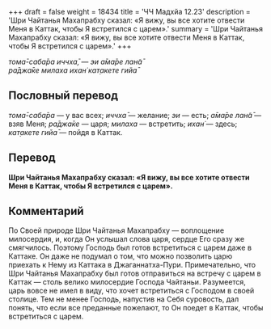 +++
draft = false
weight = 18434
title = 'ЧЧ Мадхйа 12.23'
description = 'Шри Чайтанья Махапрабху сказал: «Я вижу, вы все хотите отвести Меня в Каттак, чтобы Я встретился с царем».'
summary = 'Шри Чайтанья Махапрабху сказал: «Я вижу, вы все хотите отвести Меня в Каттак, чтобы Я встретился с царем».'
+++

_тома̄-саба̄ра иччха̄, — эи а̄ма̄ре лан̃а̄  
ра̄джа̄ке милаха ихан̇ кат̣акете гийа̄_

## Пословный перевод

_тома̄_\-_саба̄ра_ — у вас всех; _иччха̄_ — желание; _эи_ — есть; _а̄ма̄ре_ _лан̃а̄_ — взяв Меня; _ра̄джа̄ке_ — царя; _милаха_ — встретить; _ихан̇_ — здесь; _кат̣акете_ _гийа̄_ — пойдя в Каттак.

## Перевод

**Шри Чайтанья Махапрабху сказал: «Я вижу, вы все хотите отвести Меня в Каттак, чтобы Я встретился с царем».**

## Комментарий

По Своей природе Шри Чайтанья Махапрабху — воплощение милосердия, и, когда Он услышал слова царя, сердце Его сразу же смягчилось. Поэтому Господь был готов встретиться с царем даже в Каттаке. Он даже не подумал о том, что можно позволить царю приехать к Нему из Каттака в Джаганнатха-Пури. Примечательно, что Шри Чайтанья Махапрабху был готов отправиться на встречу с царем в Каттак — столь велико милосердие Господа Чайтаньи. Разумеется, царь вовсе не имел в виду, что хочет встретиться с Господом в своей столице. Тем не менее Господь, напустив на Себя суровость, дал понять, что если все преданные пожелают, то Он поедет в Каттак, чтобы встретиться с царем.
